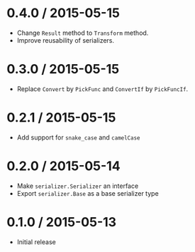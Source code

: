 # 0.4.0 / 2015-05-15

* Change `Result` method to `Transform` method.
* Improve reusability of serializers.

# 0.3.0 / 2015-05-15

* Replace `Convert` by `PickFunc` and `ConvertIf` by `PickFuncIf`.

# 0.2.1 / 2015-05-15

* Add support for `snake_case` and `camelCase`

# 0.2.0 / 2015-05-14

* Make `serializer.Serializer` an interface
* Export `serializer.Base` as a base serializer type

# 0.1.0 / 2015-05-13

* Initial release
